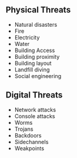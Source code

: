 ## Physical Threats
- Natural disasters
- Fire
- Electricity
- Water
- Building Access
- Building proximity
- Building layout
- Landfill diving
- Social engineering

## Digital Threats
- Network attacks
- Console attacks
- Worms
- Trojans
- Backdoors
- Sidechannels
- Weakpoints